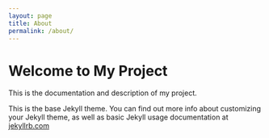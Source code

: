 ```yaml
---
layout: page
title: About
permalink: /about/
---
```


# Welcome to My Project

This is the documentation and description of my project.


This is the base Jekyll theme. You can find out more info about customizing your Jekyll theme, as well as basic Jekyll usage documentation at [jekyllrb.com](https://jekyllrb.com/)
